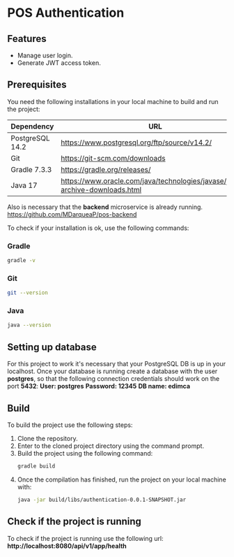 # POS Authentication

## Features

- Manage user login.
- Generate JWT access token.

## Prerequisites

You need the following installations in your local machine to build and run the project:

| Dependency | URL |
| ------ | ------ |
|PostgreSQL 14.2|https://www.postgresql.org/ftp/source/v14.2/|
| Git | https://git-scm.com/downloads |
| Gradle 7.3.3 | https://gradle.org/releases/ |
| Java 17 | https://www.oracle.com/java/technologies/javase/jdk17-archive-downloads.html |

Also is necessary that the **backend** microservice is already running.
https://github.com/MDarqueaP/pos-backend

To check if your installation is ok, use the following commands:
### Gradle
```sh
gradle -v
```
### Git
```sh
git --version
```
### Java
```sh
java --version
```
## Setting up database
For this project to work it's necessary that your PostgreSQL DB is up in your localhost. Once your database is running create a database with the user **postgres**, so that the following connection credentials should work on the port **5432**:
**User: postgres**
**Password: 12345**
**DB name: edimca**

## Build

To build the project use the following steps:

1) Clone the repository.
2) Enter to the cloned project directory using the command prompt.
3) Build the project using the following command:
    ```sh
    gradle build
    ```
4) Once the compilation has finished, run the project on your local machine with:
    ```sh
    java -jar build/libs/authentication-0.0.1-SNAPSHOT.jar
    ```
## Check if the project is running
To check if the project is running use the following url:
**http://localhost:8080/api/v1/app/health**